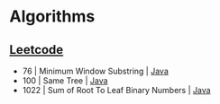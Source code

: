 # Algorithms

## [Leetcode](https://github.com/wnjoon/algorithms/tree/master/leetcode)
- 76    | Minimum Window Substring | [Java](https://github.com/wnjoon/algorithms/blob/master/leetcode/76_java.md)
- 100   | Same Tree | [Java](https://github.com/wnjoon/algorithms/blob/master/leetcode/100_java.md)
- 1022  | Sum of Root To Leaf Binary Numbers | [Java](https://github.com/wnjoon/algorithms/blob/master/leetcode/1022_java.md)
